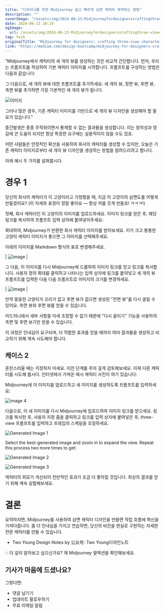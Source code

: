 ```yaml
---
title: "디자이너를 위한 Midjourney 쉽고 빠르게 삼면 캐릭터 제작하는 방법"
description: ""
coverImage: "/assets/img/2024-06-23-Midjourneyfordesignerscraftingthree-viewcharacterswithease_0.png"
date: 2024-06-23 20:19
ogImage: 
  url: /assets/img/2024-06-23-Midjourneyfordesignerscraftingthree-viewcharacterswithease_0.png
tag: Tech
originalTitle: "Midjourney for designers: crafting three-view characters with ease"
link: "https://medium.com/design-bootcamp/midjourney-for-designers-crafting-three-view-characters-with-ease-e54477a0290a"
---
```



"Midjourney에서 캐릭터의 세 개의 뷰를 생성하는 것은 비교적 간단합니다. 먼저, 우리는 프롬프트를 작성하여 기본 캐릭터 이미지를 시작합니다. 프롬프트를 구성하는 방법은 다음과 같습니다:

그 다음으로, 세 개의 뷰에 대한 프롬프트를 추가하세요: 세 개의 뷰, 정면 뷰, 후면 뷰, 측면 뷰를 추가하면 가장 기본적인 세 개의 뷰가 됩니다.

![이미지](/assets/img/2024-06-23-Midjourneyfordesignerscraftingthree-viewcharacterswithease_0.png) 

그러나 많은 경우, 기존 캐릭터 이미지를 기반으로 세 개의 뷰 디자인을 생성해야 할 필요가 있습니다."

<div class="content-ad"></div>

중간발생은 종종 무작위이면서 통제할 수 없는 결과물을 생성합니다. 이는 창의성과 영감에 큰 도움이 되지만 항상 특정한 요구에는 실용적이지 않을 수도 있죠.

어떤 사람들은 안정적인 확산을 사용하여 회사의 캐릭터를 생성할 수 있지만, 오늘은 기존 캐릭터 이미지로부터 세 개의 뷰 디자인을 생성하는 방법을 알려드리려고 합니다.

아래 예시 두 가지를 살펴봅시다.

# 경우 1

<div class="content-ad"></div>

당신의 회사의 캐릭터가 이 고양이라고 가정했을 때, 지금 이 고양이의 삼면도를 어떻게 만들겠어요? (이 자세와 표정이 정말 좋아요 — 항상 저를 웃게 만들죠! ㅋㅋㅋ!)

첫째, 회사 캐릭터인 이 고양이의 이미지를 업로드하세요. 이미지 링크를 얻은 후, 해당 링크를 복사하여 프롬프트 입력 상자에 붙여넣어주세요:

확대하여, Midjourney가 반환한 회사 캐릭터 이미지를 받아보세요. 키가 크고 통통한 고양이 캐릭터 이미지가 좋으면 그 이미지를 선택해주세요.

<div class="content-ad"></div>

아래의 이미지를 Markdown 형식의 표로 변경해주세요.

| ![image](/assets/img/2024-06-23-Midjourneyfordesignerscraftingthree-viewcharacterswithease_2.png) |

그 다음, 이 이미지를 다시 Midjourney에 드롭하여 이미지 링크를 얻고 링크를 복사합니다. 사용자 정의 확대를 클릭하고 나타나는 입력 상자에 링크를 붙여넣고 세 개의 뷰 프롬프트를 입력한 다음 다음 프롬프트로 이미지의 크기를 변경하세요.

| ![image](/assets/img/2024-06-23-Midjourneyfordesignerscraftingthree-viewcharacterswithease_3.png) |

만약 뚱뚱한 고양이가 꼬리가 없고 후면 뷰가 없으면 생성된 "전면 뷰"를 다시 굴릴 수 있어요. 측면 뷰와 후면 뷰를 얻을 수 있습니다.

<div class="content-ad"></div>

미드저니에서 세부 사항을 미세 조정할 수 없기 때문에 "다시 굴리기" 기능을 사용하여 측면 및 후면 보기만 얻을 수 있습니다.

이 과정은 인내심이 요구되며, 더 적합한 효과를 얻을 때까지 여러 결과물을 생성하고 비교하기 위해 계속 시도해야 합니다.

## 케이스 2

혼란스러울 때는 걱정하지 마세요. 이전 단계를 주의 깊게 검토해보세요. 이제 다른 캐릭터를 시도해 봅시다. 인터넷에서 가져온 예시 캐릭터 사진이 여기 있습니다:

<div class="content-ad"></div>

Midjourney에 이 이미지를 업로드하고 새 이미지를 생성하도록 프롬프트를 입력하세요:

![image 4](/assets/img/2024-06-23-Midjourneyfordesignerscraftingthree-viewcharacterswithease_4.png)

다음으로, 이 새 이미지를 다시 Midjourney에 업로드하여 이미지 링크를 받으세요. 링크를 복사한 후, 사용자 지정 줌을 클릭하고 링크를 입력 상자에 붙여넣은 후, three-view 프롬프트를 입력하고 프레임의 스케일을 조정하세요.

<div class="content-ad"></div>


![Generated Image 1](/assets/img/2024-06-23-Midjourneyfordesignerscraftingthree-viewcharacterswithease_6.png)

Select the best-generated image and zoom in to expand the view. Repeat this process two more times to get:

![Generated Image 2](/assets/img/2024-06-23-Midjourneyfordesignerscraftingthree-viewcharacterswithease_7.png)

![Generated Image 3](/assets/img/2024-06-23-Midjourneyfordesignerscraftingthree-viewcharacterswithease_8.png)


<div class="content-ad"></div>

캐릭터의 외모가 개선되어 전반적인 효과가 조금 더 좋아질 것입니다. 최상의 결과를 얻기 위해 계속 실험해보세요.

# 결론

요약하자면, Midjourney를 사용하여 삼면 캐릭터 디자인을 만들면 작업 흐름에 혁신을 가져다줍니다. 좀 더 인내심을 가지고 연습하면, 당신의 비전을 현실로 구현하는 자세한 전문 캐릭터를 만들 수 있습니다.

- Two Young Design Notes by 公众号: Two Young디자인노트

<div class="content-ad"></div>

💡 더 깊이 알아보고 싶으신가요? 제 Midjourney 컬렉션을 확인해보세요.

## 기사가 마음에 드셨나요?

그렇다면:

- 댓글 남기기
- 업데이트 팔로우하기
- 무료 이메일 알림